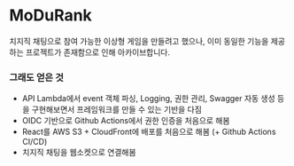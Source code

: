 # MoDuRank

치지직 채팅으로 참여 가능한 이상형 게임을 만들려고 했으나, 이미 동일한 기능을 제공하는 프로젝트가 존재함으로 인해 아카이브합니다.

### 그래도 얻은 것

- API Lambda에서 event 객체 파싱, Logging, 권한 관리, Swagger 자동 생성 등을 구현해보면서 프레임워크를 만들 수 있는 기반을 다짐
- OIDC 기반으로 Github Actions에서 권한 인증을 처음으로 해봄
- React를 AWS S3 + CloudFront에 배포를 처음으로 해봄 (+ Github Actions CI/CD)
- 치지직 채팅을 웹소켓으로 연결해봄
